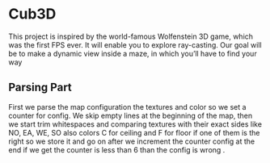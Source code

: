 <h1>Cub3D</h1>
<p>This project is inspired by the world-famous Wolfenstein 3D game, which was the first FPS ever. It will enable you to explore ray-casting. Our goal will be to make a dynamic view inside a maze, in which you’ll have to find your way</p>

<h2>Parsing Part</h2>
<p>First we parse the map configuration the textures and color so we set a counter for config. We skip empty lines at the beginning of the map, then we start trim whitespaces and comparing textures with their exact sides like NO, EA, WE, SO also colors C for ceiling and F for floor if one of them is the right so we store it and go on after we increment the counter config at the end if we get the counter is less than 6 than the config is wrong .</p>
